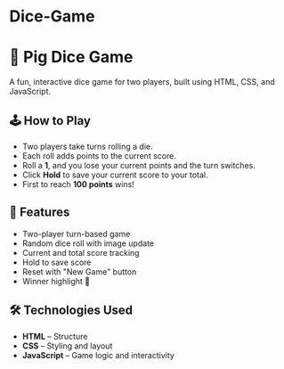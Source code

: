 # Dice-Game

# 🎲 Pig Dice Game

A fun, interactive dice game for two players, built using HTML, CSS, and JavaScript.

 <!-- Optional: add a screenshot image of your game -->

## 🕹️ How to Play

- Two players take turns rolling a die.
- Each roll adds points to the current score.
- Roll a **1**, and you lose your current points and the turn switches.
- Click **Hold** to save your current score to your total.
- First to reach **100 points** wins!

## 🚀 Features

- Two-player turn-based game
- Random dice roll with image update
- Current and total score tracking
- Hold to save score
- Reset with "New Game" button
- Winner highlight 🎉

## 🛠️ Technologies Used

- **HTML** – Structure
- **CSS** – Styling and layout
- **JavaScript** – Game logic and interactivity


